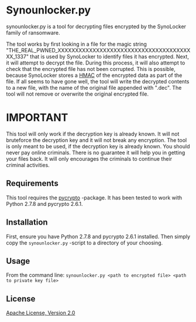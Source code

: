 Synounlocker.py
===============

synounlocker.py is a tool for decrypting files encrypted by the SynoLocker family of ransomware.

The tool works by first looking in a file for the magic string "THE_REAL_PWNED_XXXXXXXXXXXXXXXXXXXXXXXXXXXXXXXXXXXXXXXX_1337" that is used by SynoLocker to identify files it has encrypted. Next, it will attempt to decrypt the file. During this process, it will also attempt to check that the encrypted file has not been corrupted. This is possible, because SynoLocker stores a [HMAC](http://en.wikipedia.org/wiki/Hash-based_message_authentication_code) of the encrypted data as part of the file. If all seems to have gone well, the tool will write the decrypted contents to a new file, with the name of the original file appended with ".dec". The tool will not remove or overwrite the original encrypted file.

IMPORTANT
=========

This tool will only work if the decryption key is already known. It will not bruteforce the decryption key and it will not break any encryption. The tool is only meant to be used, if the decryption key is already known. You should never pay online criminals. There is no guarantee it will help you in getting your files back. It will only encourages the criminals to continue their criminal activities.

Requirements
------------

This tool requires the [pycrypto](https://pypi.python.org/pypi/pycrypto) -package. It has been tested to work with Python 2.7.8 and pycrypto 2.6.1.

Installation
------------

First, ensure you have Python 2.7.8 and pycrypto 2.6.1 installed. Then simply copy the `synounlocker.py` -script to a directory of your choosing.

Usage
-----

From the command line: `synounlocker.py <path to encrypted file> <path to private key file>`

License
-------

[Apache License, Version 2.0](http://www.apache.org/licenses/LICENSE-2.0)